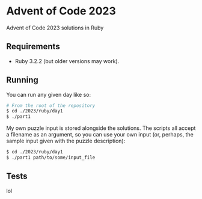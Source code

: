 # Advent of Code 2023

Advent of Code 2023 solutions in Ruby

## Requirements

- Ruby 3.2.2 (but older versions may work).

## Running

You can run any given day like so:

```sh
# From the root of the repository
$ cd ./2023/ruby/day1
$ ./part1
```

My own puzzle input is stored alongside the solutions. The scripts all accept a filename as an argument, so you can use your own input (or, perhaps, the sample input given with the puzzle description):

```sh
$ cd ./2023/ruby/day1
$ ./part1 path/to/some/input_file
```

## Tests

lol
